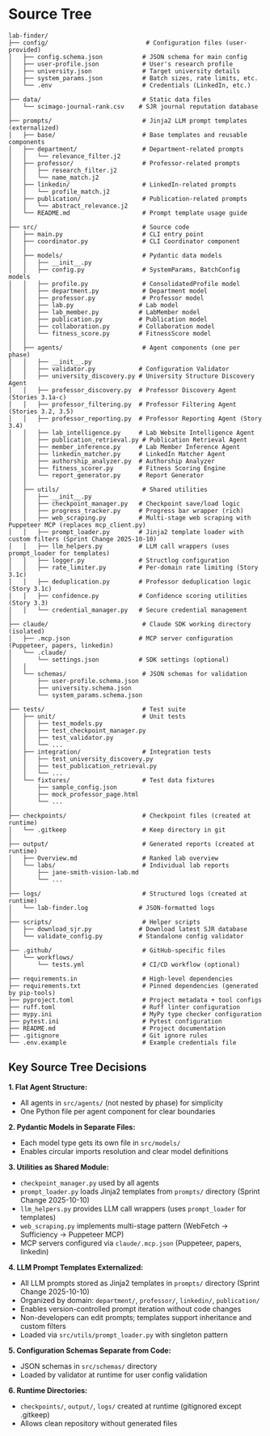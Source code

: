 # Source Tree

```
lab-finder/
├── config/                           # Configuration files (user-provided)
│   ├── config.schema.json           # JSON schema for main config
│   ├── user-profile.json            # User's research profile
│   ├── university.json              # Target university details
│   ├── system_params.json           # Batch sizes, rate limits, etc.
│   └── .env                         # Credentials (LinkedIn, etc.)
│
├── data/                            # Static data files
│   └── scimago-journal-rank.csv    # SJR journal reputation database
│
├── prompts/                         # Jinja2 LLM prompt templates (externalized)
│   ├── base/                        # Base templates and reusable components
│   ├── department/                  # Department-related prompts
│   │   └── relevance_filter.j2
│   ├── professor/                   # Professor-related prompts
│   │   ├── research_filter.j2
│   │   └── name_match.j2
│   ├── linkedin/                    # LinkedIn-related prompts
│   │   └── profile_match.j2
│   ├── publication/                 # Publication-related prompts
│   │   └── abstract_relevance.j2
│   └── README.md                    # Prompt template usage guide
│
├── src/                             # Source code
│   ├── main.py                      # CLI entry point
│   ├── coordinator.py               # CLI Coordinator component
│   │
│   ├── models/                      # Pydantic data models
│   │   ├── __init__.py
│   │   ├── config.py                # SystemParams, BatchConfig models
│   │   ├── profile.py               # ConsolidatedProfile model
│   │   ├── department.py            # Department model
│   │   ├── professor.py             # Professor model
│   │   ├── lab.py                  # Lab model
│   │   ├── lab_member.py           # LabMember model
│   │   ├── publication.py          # Publication model
│   │   ├── collaboration.py        # Collaboration model
│   │   └── fitness_score.py        # FitnessScore model
│   │
│   ├── agents/                      # Agent components (one per phase)
│   │   ├── __init__.py
│   │   ├── validator.py            # Configuration Validator
│   │   ├── university_discovery.py # University Structure Discovery Agent
│   │   ├── professor_discovery.py  # Professor Discovery Agent (Stories 3.1a-c)
│   │   ├── professor_filtering.py  # Professor Filtering Agent (Stories 3.2, 3.5)
│   │   ├── professor_reporting.py  # Professor Reporting Agent (Story 3.4)
│   │   ├── lab_intelligence.py     # Lab Website Intelligence Agent
│   │   ├── publication_retrieval.py # Publication Retrieval Agent
│   │   ├── member_inference.py     # Lab Member Inference Agent
│   │   ├── linkedin_matcher.py     # LinkedIn Matcher Agent
│   │   ├── authorship_analyzer.py  # Authorship Analyzer
│   │   ├── fitness_scorer.py       # Fitness Scoring Engine
│   │   └── report_generator.py     # Report Generator
│   │
│   ├── utils/                       # Shared utilities
│   │   ├── __init__.py
│   │   ├── checkpoint_manager.py   # Checkpoint save/load logic
│   │   ├── progress_tracker.py     # Progress bar wrapper (rich)
│   │   ├── web_scraping.py         # Multi-stage web scraping with Puppeteer MCP (replaces mcp_client.py)
│   │   ├── prompt_loader.py        # Jinja2 template loader with custom filters (Sprint Change 2025-10-10)
│   │   ├── llm_helpers.py          # LLM call wrappers (uses prompt_loader for templates)
│   │   ├── logger.py               # Structlog configuration
│   │   ├── rate_limiter.py         # Per-domain rate limiting (Story 3.1c)
│   │   ├── deduplication.py        # Professor deduplication logic (Story 3.1c)
│   │   ├── confidence.py           # Confidence scoring utilities (Story 3.3)
│   │   └── credential_manager.py   # Secure credential management
│
├── claude/                          # Claude SDK working directory (isolated)
│   ├── .mcp.json                   # MCP server configuration (Puppeteer, papers, linkedin)
│   └── .claude/
│       └── settings.json           # SDK settings (optional)
│   │
│   └── schemas/                     # JSON schemas for validation
│       ├── user-profile.schema.json
│       ├── university.schema.json
│       └── system_params.schema.json
│
├── tests/                           # Test suite
│   ├── unit/                        # Unit tests
│   │   ├── test_models.py
│   │   ├── test_checkpoint_manager.py
│   │   ├── test_validator.py
│   │   └── ...
│   ├── integration/                 # Integration tests
│   │   ├── test_university_discovery.py
│   │   ├── test_publication_retrieval.py
│   │   └── ...
│   └── fixtures/                    # Test data fixtures
│       ├── sample_config.json
│       ├── mock_professor_page.html
│       └── ...
│
├── checkpoints/                     # Checkpoint files (created at runtime)
│   └── .gitkeep                     # Keep directory in git
│
├── output/                          # Generated reports (created at runtime)
│   ├── Overview.md                  # Ranked lab overview
│   └── labs/                        # Individual lab reports
│       ├── jane-smith-vision-lab.md
│       └── ...
│
├── logs/                            # Structured logs (created at runtime)
│   └── lab-finder.log              # JSON-formatted logs
│
├── scripts/                         # Helper scripts
│   ├── download_sjr.py             # Download latest SJR database
│   └── validate_config.py          # Standalone config validator
│
├── .github/                         # GitHub-specific files
│   └── workflows/
│       └── tests.yml                # CI/CD workflow (optional)
│
├── requirements.in                  # High-level dependencies
├── requirements.txt                 # Pinned dependencies (generated by pip-tools)
├── pyproject.toml                   # Project metadata + tool configs
├── ruff.toml                        # Ruff linter configuration
├── mypy.ini                         # MyPy type checker configuration
├── pytest.ini                       # Pytest configuration
├── README.md                        # Project documentation
├── .gitignore                       # Git ignore rules
└── .env.example                     # Example credentials file
```

## Key Source Tree Decisions

**1. Flat Agent Structure:**
- All agents in `src/agents/` (not nested by phase) for simplicity
- One Python file per agent component for clear boundaries

**2. Pydantic Models in Separate Files:**
- Each model type gets its own file in `src/models/`
- Enables circular imports resolution and clear model definitions

**3. Utilities as Shared Module:**
- `checkpoint_manager.py` used by all agents
- `prompt_loader.py` loads Jinja2 templates from `prompts/` directory (Sprint Change 2025-10-10)
- `llm_helpers.py` provides LLM call wrappers (uses `prompt_loader` for templates)
- `web_scraping.py` implements multi-stage pattern (WebFetch → Sufficiency → Puppeteer MCP)
- MCP servers configured via `claude/.mcp.json` (Puppeteer, papers, linkedin)

**4. LLM Prompt Templates Externalized:**
- All LLM prompts stored as Jinja2 templates in `prompts/` directory (Sprint Change 2025-10-10)
- Organized by domain: `department/`, `professor/`, `linkedin/`, `publication/`
- Enables version-controlled prompt iteration without code changes
- Non-developers can edit prompts; templates support inheritance and custom filters
- Loaded via `src/utils/prompt_loader.py` with singleton pattern

**5. Configuration Schemas Separate from Code:**
- JSON schemas in `src/schemas/` directory
- Loaded by validator at runtime for user config validation

**6. Runtime Directories:**
- `checkpoints/`, `output/`, `logs/` created at runtime (gitignored except .gitkeep)
- Allows clean repository without generated files
